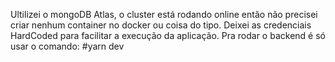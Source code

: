 Ultilizei o mongoDB Atlas, o cluster está rodando online então não precisei criar nenhum container no docker ou coisa do tipo.
Deixei as credenciais HardCoded para facilitar a execução da aplicação.
Pra rodar o backend é só usar o comando: #yarn dev

